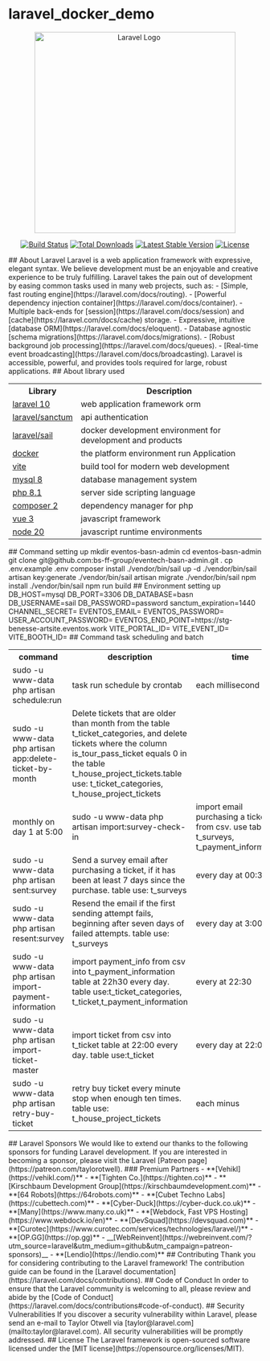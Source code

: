 # laravel_docker_demo
<p align="center"><a href="https://laravel.com" target="_blank"><img src="https://raw.githubusercontent.com/laravel/art/master/logo-lockup/5%20SVG/2%20CMYK/1%20Full%20Color/laravel-logolockup-cmyk-red.svg" width="400" alt="Laravel Logo"></a></p>
<p align="center">
<a href="https://github.com/laravel/framework/actions"><img src="https://github.com/laravel/framework/workflows/tests/badge.svg" alt="Build Status"></a>
<a href="https://packagist.org/packages/laravel/framework"><img src="https://img.shields.io/packagist/dt/laravel/framework" alt="Total Downloads"></a>
<a href="https://packagist.org/packages/laravel/framework"><img src="https://img.shields.io/packagist/v/laravel/framework" alt="Latest Stable Version"></a>
<a href="https://packagist.org/packages/laravel/framework"><img src="https://img.shields.io/packagist/l/laravel/framework" alt="License"></a>
</p>
## About Laravel
Laravel is a web application framework with expressive, elegant syntax. We believe development must be an enjoyable and creative experience to be truly fulfilling. Laravel takes the pain out of development by easing common tasks used in many web projects, such as:
- [Simple, fast routing engine](https://laravel.com/docs/routing).
- [Powerful dependency injection container](https://laravel.com/docs/container).
- Multiple back-ends for [session](https://laravel.com/docs/session) and [cache](https://laravel.com/docs/cache) storage.
- Expressive, intuitive [database ORM](https://laravel.com/docs/eloquent).
- Database agnostic [schema migrations](https://laravel.com/docs/migrations).
- [Robust background job processing](https://laravel.com/docs/queues).
- [Real-time event broadcasting](https://laravel.com/docs/broadcasting).
Laravel is accessible, powerful, and provides tools required for large, robust applications.
## About library used
<table>
<tr><th>Library</th><th>Description</th></tr>
<tr><td><a href="https://laravel.com/docs/10.x">laravel 10</a></td><td>web application framework orm</td></tr>
<tr><td><a href="https://laravel.com/docs/10.x/sanctum">laravel/sanctum</a></td><td>api authentication</td></tr>
<tr><td><a href="https://laravel.com/docs/10.x/sail">laravel/sail</a></td><td>docker development environment for development and products</td></tr>
<tr><td><a href="https://docs.docker.com/get-started/overview/">docker</a></td><td>the platform environment run Application</td></tr>
<tr><td><a href="https://vitejs.dev/guide/">vite</a></td><td>build tool for modern web development</td></tr>
<tr><td><a href="https://dev.mysql.com/doc/relnotes/mysql/8.0/en/">mysql 8</a></td><td>database management system</td></tr>
<tr><td><a href="https://www.php.net/releases/8.1/en.php">php 8.1</a></td><td>server side scripting language</td></tr>
<tr><td><a href="https://getcomposer.org/doc/00-intro.md">composer 2</a></td><td>dependency manager for php</td></tr>
<tr><td><a href="https://v3.vuejs.org/guide/introduction.html">vue 3</a></td><td>javascript framework</td></tr>
<tr><td><a href="https://nodejs.org/en/blog/release/v20.9.0">node 20</a></td><td>javascript runtime environments</td></tr>
</table>
## Command setting up
mkdir eventos-basn-admin
cd eventos-basn-admin
git clone git@github.com:bs-ff-group/eventech-basn-admin.git .
cp .env.example .env
composer install
./vendor/bin/sail up -d
./vendor/bin/sail artisan key:generate
./vendor/bin/sail artisan migrate
./vendor/bin/sail npm install
./vendor/bin/sail npm run build
## Environment setting up
DB_HOST=mysql
DB_PORT=3306
DB_DATABASE=basn
DB_USERNAME=sail
DB_PASSWORD=password
sanctum_expiration=1440
CHANNEL_SECRET=
EVENTOS_EMAIL=
EVENTOS_PASSWORD=
USER_ACCOUNT_PASSWORD=
EVENTOS_END_POINT=https://stg-benesse-artsite.eventos.work
VITE_PORTAL_ID=
VITE_EVENT_ID=
VITE_BOOTH_ID=
## Command task scheduling and batch
<table>
<tr><th>command</th><th>description</th><th>time</th></tr>
<tr><td>
sudo -u www-data php artisan schedule:run
</td><td>task run schedule by crontab</td><td>each millisecond</td></tr>
<tr><td>
sudo -u www-data php artisan app:delete-ticket-by-month
</td><td>Delete tickets that are older than month from the table t_ticket_categories, and delete tickets where the column is_tour_pass_ticket equals 0 in the table t_house_project_tickets.table use: t_ticket_categories,  t_house_project_tickets</td></tr>
<tr><td>monthly on day 1 at 5:00</td><td>
sudo -u www-data php artisan import:survey-check-in
</td><td>import email purchasing a ticket from csv. use table: t_surveys,  t_payment_information, </td><td>every day at 23:00</td></tr>
<tr><td>
sudo -u www-data php artisan sent:survey
</td><td>Send a survey email after purchasing a ticket, if it has been at least 7 days since the purchase. table use: t_surveys</td><td>every day at 00:30</td></tr>
<tr><td>
sudo -u www-data php artisan resent:survey
</td><td>Resend the email if the first sending attempt fails, beginning after seven days of failed attempts. table use: t_surveys </td><td>every day at 3:00</td></tr>
<tr><td>
sudo -u www-data php artisan import-payment-information
</td><td>import payment_info from csv into t_payment_information table at 22h30 every day. table use:t_ticket_categories, t_ticket,t_payment_information</td><td>every at 22:30 </td></tr>
<tr><td>
sudo -u www-data php artisan import-ticket-master
</td><td>import ticket from csv into t_ticket table at 22:00 every day. table use:t_ticket </td><td>every day at 22:00 </td></tr>
<tr><td>
sudo -u www-data php artisan retry-buy-ticket
</td><td>retry buy ticket every minute stop when enough ten times. table use: t_house_project_tickets </td><td>each minus</td></tr>
</table>
## Laravel Sponsors
We would like to extend our thanks to the following sponsors for funding Laravel development. If you are interested in becoming a sponsor, please visit the Laravel [Patreon page](https://patreon.com/taylorotwell).
### Premium Partners
- **[Vehikl](https://vehikl.com/)**
- **[Tighten Co.](https://tighten.co)**
- **[Kirschbaum Development Group](https://kirschbaumdevelopment.com)**
- **[64 Robots](https://64robots.com)**
- **[Cubet Techno Labs](https://cubettech.com)**
- **[Cyber-Duck](https://cyber-duck.co.uk)**
- **[Many](https://www.many.co.uk)**
- **[Webdock, Fast VPS Hosting](https://www.webdock.io/en)**
- **[DevSquad](https://devsquad.com)**
- **[Curotec](https://www.curotec.com/services/technologies/laravel/)**
- **[OP.GG](https://op.gg)**
- __[WebReinvent](https://webreinvent.com/?utm_source=laravel&utm_medium=github&utm_campaign=patreon-sponsors)__
- **[Lendio](https://lendio.com)**
## Contributing
Thank you for considering contributing to the Laravel framework! The contribution guide can be found in the [Laravel documentation](https://laravel.com/docs/contributions).
## Code of Conduct
In order to ensure that the Laravel community is welcoming to all, please review and abide by the [Code of Conduct](https://laravel.com/docs/contributions#code-of-conduct).
## Security Vulnerabilities
If you discover a security vulnerability within Laravel, please send an e-mail to Taylor Otwell via [taylor@laravel.com](mailto:taylor@laravel.com). All security vulnerabilities will be promptly addressed.
## License
The Laravel framework is open-sourced software licensed under the [MIT license](https://opensource.org/licenses/MIT).
